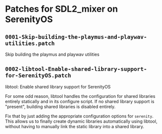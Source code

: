 # Patches for SDL2_mixer on SerenityOS

## `0001-Skip-building-the-playmus-and-playwav-utilities.patch`

Skip building the playmus and playwav utilities


## `0002-libtool-Enable-shared-library-support-for-SerenityOS.patch`

libtool: Enable shared library support for SerenityOS

For some odd reason, libtool handles the configuration for shared
libraries entirely statically and in its configure script. If no
shared library support is "present", building shared libraries is
disabled entirely.

Fix that by just adding the appropriate configuration options for
`serenity`. This allows us to finally create dynamic libraries
automatically using libtool, without having to manually link the
static library into a shared library.

